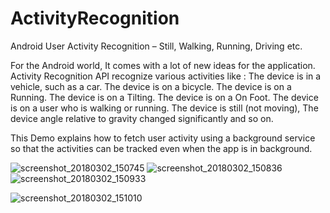 # ActivityRecognition
Android User Activity Recognition – Still, Walking, Running, Driving etc.

For the Android world, It comes with a lot of new ideas for the application. Activity Recognition API recognize various activities like :
The device is in a vehicle, such as a car.
The device is on a bicycle.
The device is on a Running.
The device is on a Tilting.
The device is on a On Foot.
The device is on a user who is walking or running.
The device is still (not moving),
The device angle relative to gravity changed significantly and so on.

This Demo explains how to fetch user activity using a background service so that the activities can be tracked even when the app is in background.


![screenshot_20180302_150745](https://user-images.githubusercontent.com/13502470/36893359-c03fa6d8-1e2d-11e8-8206-5cc30d7ffde3.jpg)
![screenshot_20180302_150836](https://user-images.githubusercontent.com/13502470/36893361-c1cb98e0-1e2d-11e8-9a9c-b26a0dd4be8d.jpg)
![screenshot_20180302_150933](https://user-images.githubusercontent.com/13502470/36893414-ff91d4e6-1e2d-11e8-838d-fb413816b39d.jpg)

![screenshot_20180302_151010](https://user-images.githubusercontent.com/13502470/36893374-ceb3aba6-1e2d-11e8-9b2d-6b0f2613bd46.jpg)


